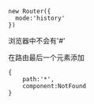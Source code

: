 ```
new Router({
  mode:'history'
})
```
浏览器中不会有'#'


在路由最后一个元素添加
```
{
    path:'*',
    component:NotFound
}
```